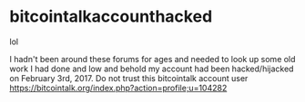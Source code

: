# bitcointalkaccounthacked
lol

I hadn't been around these forums for ages and needed to look up some old work I had done and low and behold my account had been hacked/hijacked on February 3rd, 2017. Do not trust this bitcointalk account user https://bitcointalk.org/index.php?action=profile;u=104282
